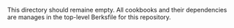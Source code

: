 This directory should remaine empty. All cookbooks and their dependencies
are manages in the top-level Berksfile for this repository.
